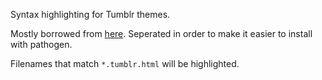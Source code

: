 Syntax highlighting for Tumblr themes.

Mostly borrowed from [here](https://github.com/inky/tumblr/tree/master/vim).
Seperated in order to make it easier to install with pathogen.

Filenames that match `*.tumblr.html` will be highlighted.
